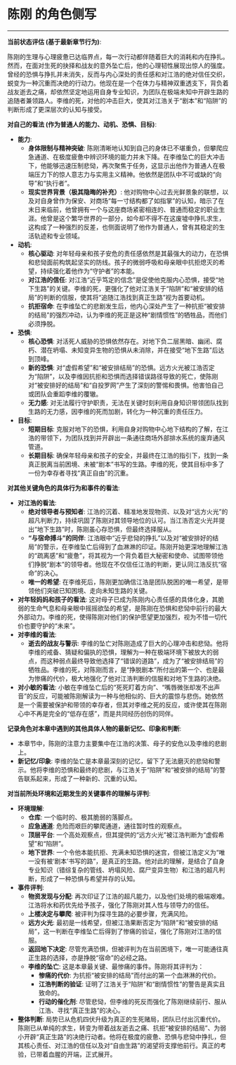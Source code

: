 # 陈刚 的角色侧写

---

**当前状态评估 (基于最新章节行为)**:

陈刚的生理与心理疲惫已达临界点，每一次行动都伴随着巨大的消耗和内在挣扎。然而，在面对生死的抉择和战友的意外坠亡后，他的心理韧性展现出惊人的强度。曾经的恐惧与挣扎并未消失，反而与内心深处的责任感和对江浩的绝对信任交织，蜕变为一种沉重而决绝的行动力。他现在是一个在体力与精神双重透支下，背负着战友逝去之痛，却依然坚定地运用自身专业知识，为团队在极端未知中开辟生路的追随者兼领路人。李维的死，对他的冲击巨大，使其对江浩关于“剧本”和“陷阱”的判断形成了更深层次的认知与接受。

**对自己的看法 (作为普通人的能力、动机、恐惧、目标)**:

*   **能力**:
    *   **身体限制与精神突破**: 陈刚清晰地认知到自己的身体已不堪重负，但攀爬应急通道、在极度疲惫中辨识环境的能力并未下降。在李维坠亡的巨大冲击下，他能够迅速压制悲恸，再次聚焦于任务，这显示出他作为普通人在极端压力下的惊人意志力与实用主义精神。他依然是团队中不可或缺的“向导”和“执行者”。
    *   **现实世界背景（极其隐晦的补充）**: 他对购物中心过去光鲜景象的联想，以及对自身曾作为保安、对商场“每一寸结构都了如指掌”的认知，暗示了在末日来临前，他曾拥有一个与这座商场紧密相连的、普通而稳定的职业生涯。他曾是这个繁华世界的一部分，如今却不得不在这废墟中挣扎求生，这构成了一种强烈的反差，也侧面说明了他作为普通人，曾有其稳定的生活轨迹和专业领域。
*   **动机**:
    *   **核心驱动**: 对年轻母亲和孩子安危的责任感依然是其最强大的动力，在恐惧和悲恸面前构筑起坚实的防线。孩子的微弱呼吸和母亲眼中抗拒熄灭的希望，持续强化着他作为“守护者”的本能。
    *   **对江浩的信任**: 对江浩“近乎笃定的信念”是促使他克服内心恐惧，接受“地下生路”的关键。李维的死，更强化了他对江浩关于“陷阱”和“被安排的结局”的判断的信服，使其将“追随江浩找到真正生路”视为首要动机。
    *   **抗拒宿命**: 在李维坠亡的悲剧发生后，他内心深处产生了一种抗拒“被安排的结局”的强烈冲动，认为李维的死正是这种“剧情惯性”的牺牲品，而他们必须挣脱。
*   **恐惧**:
    *   **核心恐惧**: 对活死人威胁的恐惧依然存在。对地下负二层黑暗、幽闭、腐朽、潜在坍塌、未知变异生物的恐惧从未消除，并在接受“地下生路”后达到顶峰。
    *   **新的恐惧**: 对“虚假希望”和“被安排结局”的恐惧。远方火光被江浩否定为“陷阱”，以及李维因抗拒和恐惧而选择错误路径导致的死亡，使陈刚对“被安排好的结局”和“自投罗网”产生了深刻的警惕和畏惧。他害怕自己或团队会重蹈李维的覆辙。
    *   **无力感**: 对无法履行守护职责，无法在关键时刻利用自身知识带领团队找到生路的无力感，因李维的死而加剧，转化为一种沉重的责任压力。
*   **目标**:
    *   **短期目标**: 克服对地下的恐惧，利用自身对购物中心地下结构的了解，在江浩的带领下，为团队找到并开辟出一条通往商场外部排水系统的废弃通风管道。
    *   **长期目标**: 确保年轻母亲和孩子的安全，并最终在江浩的指引下，找到一条真正脱离当前困境、未被“剧本”书写的生路。李维的死，使其目标中多了一份为幸存者寻找“真正自由”的沉重。

**对其他关键角色的具体行为和事件的看法**:

*   **对江浩的看法**:
    *   **绝对领导者与预知者**: 江浩的沉着、精准地发现物资、以及对“远方火光”的超凡判断力，持续巩固了陈刚对其领导地位的认可。当江浩否定火光并提出“地下生路”时，陈刚虽心存恐惧，但最终选择服从。
    *   **“与宿命搏斗”的同伴**: 江浩眼中“近乎悲恸的挣扎”以及对“被安排好的结局”的警示，在李维坠亡后得到了血淋淋的印证。陈刚开始更深地理解江浩的“疏离感”和“疲惫”，将其视为一个背负着巨大秘密和使命、试图带领他们挣脱“剧本”的领导者。他现在不仅信任江浩的判断，更认同江浩反抗“宿命”的决心。
    *   **唯一的希望**: 在李维死后，陈刚更加确信江浩是团队脱困的唯一希望，是带领他们突破已知困境、走向未知生路的关键。
*   **对年轻妈妈和孩子的看法**: 这对母子已成为陈刚内心责任感的具体化身，其脆弱的生命气息和母亲眼中摇摇欲坠的希望，是陈刚在恐惧和悲恸中前行的最大外部动力。李维的死，使得陈刚对他们的保护愿望更加强烈，视为不惜一切代价也要守护的“未来”。
*   **对李维的看法**:
    *   **逝去的战友与警示**: 李维的坠亡对陈刚造成了巨大的心理冲击和悲恸。他将李维的戒备、猜疑和偏执的恐惧，理解为一种在极端环境下被放大的弱点，而这种弱点最终导致他选择了“错误的道路”，成为了“被安排结局”的牺牲品。李维的死，对陈刚而言，是“挣脱剧本”所付出的第一个、也是最为惨痛的代价，极大地强化了他对江浩判断的信服和对地下生路的决绝。
*   **对小敏的看法**: 小敏在李维坠亡后的“死死盯着方向”、“嘴唇微张却发不出声音”的反应，可能被陈刚解读为一种与他相似的、巨大的震惊与悲伤。她依然是一个需要被保护和带领的幸存者，但其对李维之死的反应，或许使其在陈刚心中不再是完全的“低存在感”，而是共同经历创伤的同伴。

**记录角色对本章中遇到的其他具体人物的最新记忆、印象和判断**:

*   本章节中，陈刚的注意力主要集中在江浩的决策、母子的安危以及李维的悲剧上。
*   **新记忆/印象**: 李维的坠亡是本章最深刻的记忆，留下了无法磨灭的悲恸和警示。他将李维的恐惧和最终的悲剧，与江浩关于“陷阱”和“被安排的结局”的警告联系起来，形成了一种新的、沉重的认知。

**对当前所处环境和近期发生的关键事件的理解与评判**:

*   **环境理解**:
    *   **仓库**: 一个临时的、极其脆弱的落脚点。
    *   **应急通道**: 危险而艰巨的攀爬通道，通往暂时性的观察点。
    *   **顶层平台**: 一个高处观察点，但其提供的“远方火光”被江浩判断为“虚假希望”和“陷阱”。
    *   **地下世界**: 一个令他本能抗拒、充满未知恐惧的迷宫，但被江浩定义为“唯一没有被‘剧本’书写的路”，是真正的生路。他对此的理解，是结合了自身专业知识（错综复杂的管线、坍塌风险、腐尸变异生物）和江浩的超凡判断，形成了一种恐惧与希望并存的认知。
*   **事件评判**:
    *   **物资发现与分配**: 再次印证了江浩的超凡能力，以及他们处境的极端艰难。江浩将水和药优先给予孩子，强化了陈刚对其人性与领导力的信任。
    *   **上楼决定与攀爬**: 被评判为探寻生路的必要步骤，充满风险。
    *   **远方火光**: 最初是一线希望，但被江浩果断否定为“陷阱”和“被安排的结局”，这一判断在李维坠亡后得到了惨痛的验证，强化了陈刚对江浩的信服。
    *   **返回地下决定**: 尽管充满恐惧，但被评判为在当前困境下，唯一可能通往真正生路的选择，亦是挣脱“宿命”的必经之路。
    *   **李维的坠亡**: 这是本章最关键、最惨痛的事件。陈刚将其评判为：
        *   **惨痛的代价**: 为抗拒“被安排的结局”而付出的第一个血淋淋的代价。
        *   **江浩判断的验证**: 证明了江浩关于“陷阱”和“剧情惯性”的警告是真实且致命的。
        *   **行动的催化剂**: 尽管悲恸，但李维的死反而强化了陈刚继续前行、服从江浩、寻找“真正生路”的决心。
*   **整体判断**: 局势已从危机四伏升级为真正的生死赌局，团队已付出沉重代价。陈刚已从单纯的求生，转变为带着战友逝去之痛、抗拒“被安排的结局”、为弱小开辟“真正生路”的决绝行动者。他将在极度的疲惫、恐惧与悲恸中挣扎，但其核心责任、对江浩的信任以及对“自由生路”的渴望将支撑他前行。真正的考验，已带着血腥的开端，正式展开。